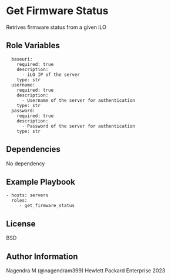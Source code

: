 Get Firmware Status
=========

Retrives firmware status from a given iLO

Role Variables
--------------

```
  baseuri:
    required: true
    description:
      - iLO IP of the server
    type: str
  username:
    required: true
    description:
      - Username of the server for authentication
    type: str
  password:
    required: true
    description:
      - Password of the server for authentication
    type: str
```

Dependencies
------------

No dependency

Example Playbook
----------------

```
- hosts: servers
  roles:
     - get_firmware_status
```

License
-------

BSD

Author Information
------------------

Nagendra M (@nagendram399) Hewlett Packard Enterprise 2023 